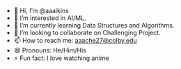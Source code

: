 - 👋 Hi, I’m @aaaikins
- 👀 I’m interested in AI/ML.
- 🌱 I’m currently learning Data Structures and Algorithms.
- 💞️ I’m looking to collaborate on Challenging Project.
- 📫 How to reach me: aaache27@colby.edu
- 😄 Pronouns: He/Him/His
- ⚡ Fun fact: I love watching anime

<!---
aaaikins/aaaikins is a ✨ special ✨ repository because its `README.md` (this file) appears on your GitHub profile.
You can click the Preview link to take a look at your changes.
--->
